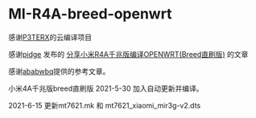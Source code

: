 # MI-R4A-breed-openwrt

感谢[P3TERX](https://github.com/P3TERX/Actions-OpenWrt)的云编译项目

感谢[pidge](https://www.right.com.cn/FORUM/space-uid-221258.html) 发布的 [分享小米R4A千兆版编译OPENWRT(Breed直刷版)](https://www.right.com.cn/FORUM/thread-4052254-1-1.html) 的文章

感谢[ababwbq](https://www.right.com.cn/FORUM/forum.php?mod=viewthread&tid=4091589&extra=page%3D1%26filter%3Dtypeid%26typeid%3D55)提供的参考文章。

小米4A千兆版breed直刷版
2021-5-30  加入自动更新并编译。

2021-6-15  更新mt7621.mk 和 mt7621_xiaomi_mir3g-v2.dts
